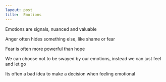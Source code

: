 ```yaml
---
layout: post
title:  Emotions   
---
```


Emotions are signals, nuanced and valuable 

Anger often hides something else, like shame or fear 

Fear is often more powerful than hope 

We can choose not to be swayed by our emotions, instead we can just feel and let go 

Its often a bad idea to make a decision when feeling emotional 



